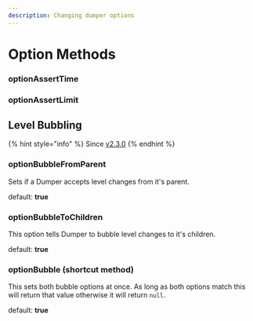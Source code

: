 ```yaml
---
description: Changing dumper options
---
```


# Option Methods

### optionAssertTime

### optionAssertLimit

## Level Bubbling

{% hint style="info" %}
Since [v2.3.0](../../history/changelog.md#2-3-0-2021-sep-30)
{% endhint %}

### optionBubbleFromParent

Sets if a Dumper accepts level changes from it's parent.

default: **true**

### optionBubbleToChildren

This option tells Dumper to bubble level changes to it's children.

default: **true**

### optionBubble (shortcut method)

This sets both bubble options at once. As long as both options match this will return that value otherwise it will return `null`.

default: **true**
